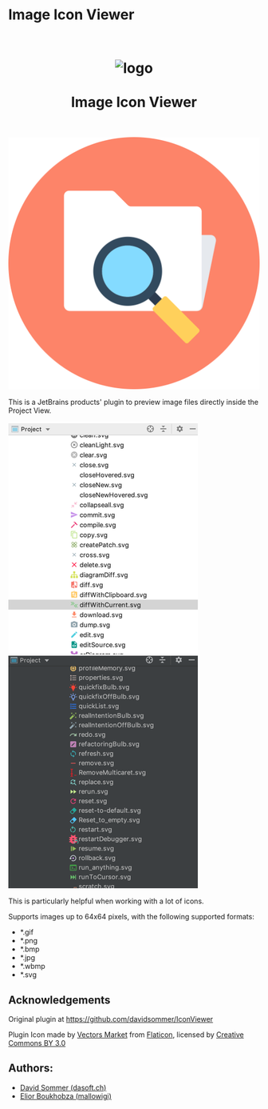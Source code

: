 # Image Icon Viewer

<h1 align="center">
  <br>
    <img src="https://raw.githubusercontent.com/mallowigi/Image-Icon-Viewer/master/src/main/resources/META-INF/pluginIcon.svg?sanitize=true" alt="logo" width="200">
  <br><br>
  Image Icon Viewer
  <br>
  <br>
</h1>

![pluginIcon.svg](resources/META-INF/pluginIcon.svg)

This is a JetBrains products' plugin to preview image files directly inside the Project View.

![light.png](img/light.png) ![darcula.png](img/darcula.png)

This is particularly helpful when working with a lot of icons.

Supports images up to 64x64 pixels, with the following supported formats:

 - *.gif
 - *.png 
 - *.bmp
 - *.jpg
 - *.wbmp
 - *.svg

## Acknowledgements
Original plugin at https://github.com/davidsommer/IconViewer

Plugin Icon made by [Vectors Market](https://www.flaticon.com/authors/vectors-market) from [Flaticon](http://www.flaticon.com), licensed by [Creative Commons BY 3.0](http://creativecommons.org/licenses/by/3.0/)

## Authors:
- [David Sommer (dasoft.ch)](https://github.com/davidsommer)
- [Elior Boukhobza (mallowigi)](https://github.com/mallowigi)
